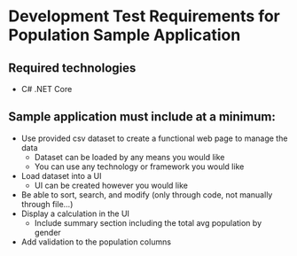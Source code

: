 # Development Test Requirements for Population Sample Application

## Required technologies
- C# .NET Core

## Sample application must include at a minimum:
- Use provided csv dataset to create a functional web page to manage the data  
    - Dataset can be loaded by any means you would like      
    - You can use any technology or framework you would like  
-	Load dataset into a UI  
    - UI can be created however you would like  
- Be able to sort, search, and modify (only through code, not manually through file...)  
- Display a calculation in the UI  
    - Include summary section including the total avg population by gender  
- Add validation to the population columns  
